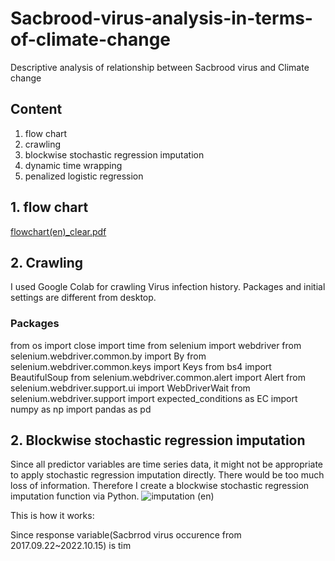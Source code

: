 # Sacbrood-virus-analysis-in-terms-of-climate-change
Descriptive analysis of relationship between Sacbrood virus and Climate change

## Content
1. flow chart
2. crawling
3. blockwise stochastic regression imputation
4. dynamic time wrapping
5. penalized logistic regression

## 1. flow chart
[flowchart(en)_clear.pdf](https://github.com/dungdunghwa/Sacbrood-virus-analysis-in-terms-of-climate-change/files/9907944/flowchart.en._clear.pdf)

## 2. Crawling
I used Google Colab for crawling Virus infection history. Packages and initial settings are different from desktop.
### Packages
  from os import close
  import time
  from selenium import webdriver
  from selenium.webdriver.common.by import By
  from selenium.webdriver.common.keys import Keys
  from bs4 import BeautifulSoup
  from selenium.webdriver.common.alert import Alert
  from selenium.webdriver.support.ui import WebDriverWait
  from selenium.webdriver.support import expected_conditions as EC
  import numpy as np
  import pandas as pd
 
 ## 2. Blockwise stochastic regression imputation
 Since all predictor variables are time series data, it might not be appropriate to apply stochastic regression imputation directly. There would be too much loss of information. Therefore I create a blockwise stochastic regression imputation function via Python.
 ![imputation (en)](https://user-images.githubusercontent.com/108067353/199185234-976d1ee1-f67f-4211-8fd2-9aa7fcec8e3c.png)
 
 This is how it works:
 
 Since response variable(Sacbrrod virus occurence from 2017.09.22~2022.10.15) is tim
